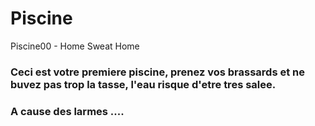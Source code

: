# Piscine
Piscine00 - Home Sweat Home

### Ceci est votre premiere piscine, prenez vos brassards et ne buvez pas trop la tasse, l'eau risque d'etre tres salee.
### A cause des larmes ....

